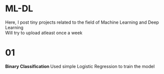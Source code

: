 # ML-DL
Here, I post tiny projects related to the field of Machine Learning and Deep Learning <br>
Will try to upload atleast once a week
# 01
  <b> Binary Classification </b>
  Used simple Logistic Regression to train the model

